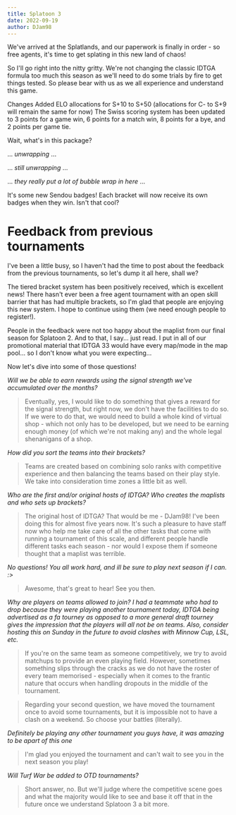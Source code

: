 ```yaml
---
title: Splatoon 3
date: 2022-09-19
author: DJam98
---
```


We've arrived at the Splatlands, and our paperwork is finally in order - so free agents, it's time to get splating in this new land of chaos!

So I'll go right into the nitty gritty. We're not changing the classic IDTGA formula too much this season as we'll need to do some trials by fire to get things tested. So please bear with us as we all experience and understand this game.

Changes
Added ELO allocations for S+10 to S+50 (allocations for C- to S+9 will remain the same for now)
The Swiss scoring system has been updated to 3 points for a game win, 6 points for a match win, 8 points for a bye, and 2 points per game tie.

Wait, what's in this package?

... *unwrapping* ...

... *still unwrapping* ...

... *they really put a lot of bubble wrap in here* ...

It's some new Sendou badges! Each bracket will now receive its own badges when they win. Isn't that cool?

# Feedback from previous tournaments

I've been a little busy, so I haven't had the time to post about the feedback from the previous tournaments, so let's dump it all here, shall we?

The tiered bracket system has been positively received, which is excellent news! There hasn't ever been a free agent tournament with an open skill barrier that has had multiple brackets, so I'm glad that people are enjoying this new system. I hope to continue using them (we need enough people to register!).

People in the feedback were not too happy about the maplist from our final season for Splatoon 2. And to that, I say... just read. I put in all of our promotional material that IDTGA 33 would have every map/mode in the map pool... so I don't know what you were expecting...

Now let's dive into some of those questions!

*Will we be able to earn rewards using the signal strength we've accumulated over the months?*
> Eventually, yes, I would like to do something that gives a reward for the signal strength, but right now, we don't have the facilities to do so. If we were to do that, we would need to build a whole kind of virtual shop - which not only has to be developed, but we need to be earning enough money (of which we're not making any) and the whole legal shenanigans of a shop.

*How did you sort the teams into their brackets?*
> Teams are created based on combining solo ranks with competitive experience and then balancing the teams based on their play style. We take into consideration time zones a little bit as well.

*Who are the first and/or original hosts of IDTGA? Who creates the maplists and who sets up brackets?*
> The original host of IDTGA? That would be me - DJam98! I've been doing this for almost five years now. It's such a pleasure to have staff now who help me take care of all the other tasks that come with running a tournament of this scale, and different people handle different tasks each season - nor would I expose them if someone thought that a maplist was terrible.

*No questions! You all work hard, and ill be sure to play next season if I can. :>*
> Awesome, that's great to hear! See you then.

*Why are players on teams allowed to join? I had a teammate who had to drop because they were playing another tournament today, IDTGA being advertised as a fa tourney as opposed to a more general draft tourney gives the impression that the players will all not be on teams. Also, consider hosting this on Sunday in the future to avoid clashes with Minnow Cup, LSL, etc.*
> If you're on the same team as someone competitively, we try to avoid matchups to provide an even playing field. However, sometimes something slips through the cracks as we do not have the roster of every team memorised - especially when it comes to the frantic nature that occurs when handling dropouts in the middle of the tournament.

> Regarding your second question, we have moved the tournament once to avoid some tournaments, but it is impossible not to have a clash on a weekend. So choose your battles (literally).

*Definitely be playing any other tournament you guys have, it was amazing to be apart of this one*
> I'm glad you enjoyed the tournament and can't wait to see you in the next season you play!

*Will Turf War be added to OTD tournaments?*
> Short answer, no. But we'll judge where the competitive scene goes and what the majority would like to see and base it off that in the future once we understand Splatoon 3 a bit more.



